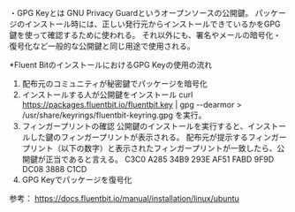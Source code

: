 ・GPG Keyとは
GNU Privacy Guardというオープンソースの公開鍵。
パッケージのインストール時には、正しい発行元からインストールできているかをGPG鍵を使って確認するために使われる。
それ以外にも、署名やメールの暗号化・復号化など一般的な公開鍵と同じ用途で使用される。

*Fluent BitのインストールにおけるGPG Keyの使用の流れ
1. 配布元のコミュニティが秘密鍵でパッケージを暗号化
2. インストールする人が公開鍵をインストール
curl https://packages.fluentbit.io/fluentbit.key | gpg --dearmor > /usr/share/keyrings/fluentbit-keyring.gpg
を実行。
3. フィンガープリントの確認
公開鍵のインストールを実行すると、インストールした鍵のフィンガープリントが表示される。
配布元が提示するフィンガープリント（以下の数字）と表示されたフィンガープリントが一致したら、公開鍵が正当であると言える。
C3C0 A285 34B9 293E AF51  FABD 9F9D DC08 3888 C1CD
4. GPG Keyでパッケージを復号化


参考：
https://docs.fluentbit.io/manual/installation/linux/ubuntu